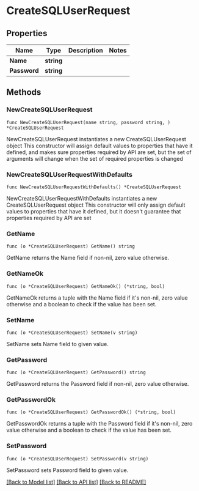 # CreateSQLUserRequest

## Properties

Name | Type | Description | Notes
------------ | ------------- | ------------- | -------------
**Name** | **string** |  | 
**Password** | **string** |  | 

## Methods

### NewCreateSQLUserRequest

`func NewCreateSQLUserRequest(name string, password string, ) *CreateSQLUserRequest`

NewCreateSQLUserRequest instantiates a new CreateSQLUserRequest object
This constructor will assign default values to properties that have it defined,
and makes sure properties required by API are set, but the set of arguments
will change when the set of required properties is changed

### NewCreateSQLUserRequestWithDefaults

`func NewCreateSQLUserRequestWithDefaults() *CreateSQLUserRequest`

NewCreateSQLUserRequestWithDefaults instantiates a new CreateSQLUserRequest object
This constructor will only assign default values to properties that have it defined,
but it doesn't guarantee that properties required by API are set

### GetName

`func (o *CreateSQLUserRequest) GetName() string`

GetName returns the Name field if non-nil, zero value otherwise.

### GetNameOk

`func (o *CreateSQLUserRequest) GetNameOk() (*string, bool)`

GetNameOk returns a tuple with the Name field if it's non-nil, zero value otherwise
and a boolean to check if the value has been set.

### SetName

`func (o *CreateSQLUserRequest) SetName(v string)`

SetName sets Name field to given value.


### GetPassword

`func (o *CreateSQLUserRequest) GetPassword() string`

GetPassword returns the Password field if non-nil, zero value otherwise.

### GetPasswordOk

`func (o *CreateSQLUserRequest) GetPasswordOk() (*string, bool)`

GetPasswordOk returns a tuple with the Password field if it's non-nil, zero value otherwise
and a boolean to check if the value has been set.

### SetPassword

`func (o *CreateSQLUserRequest) SetPassword(v string)`

SetPassword sets Password field to given value.



[[Back to Model list]](../README.md#documentation-for-models) [[Back to API list]](../README.md#documentation-for-api-endpoints) [[Back to README]](../README.md)


